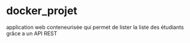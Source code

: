 # docker_projet
application web conteneurisée qui permet de lister la liste des étudiants grâce a un API REST 
